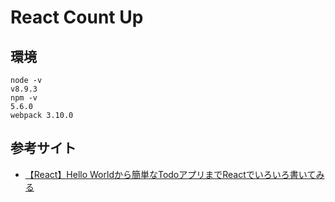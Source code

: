 # React Count Up

## 環境

```
node -v
v8.9.3
npm -v
5.6.0
webpack 3.10.0
```

## 参考サイト

- [【React】Hello Worldから簡単なTodoアプリまでReactでいろいろ書いてみる](https://blog.mismithportfolio.com/web/20161124reactsample)
